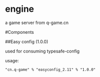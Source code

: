 # engine
a game server from q-game.cn

#Components

##Easy config (1.0.0)

used for consuming typesafe-config

usage:
```
"cn.q-game" % "easyconfig_2.11" % "1.0.0"
```

